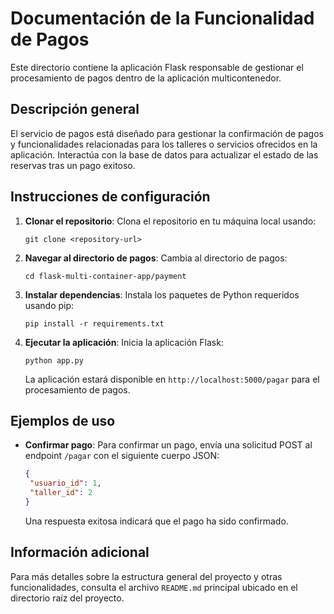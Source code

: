 # Documentación de la Funcionalidad de Pagos

Este directorio contiene la aplicación Flask responsable de gestionar el procesamiento de pagos dentro de la aplicación multicontenedor.

## Descripción general

El servicio de pagos está diseñado para gestionar la confirmación de pagos y funcionalidades relacionadas para los talleres o servicios ofrecidos en la aplicación. Interactúa con la base de datos para actualizar el estado de las reservas tras un pago exitoso.

## Instrucciones de configuración

1. **Clonar el repositorio**: 
   Clona el repositorio en tu máquina local usando:
   ```
   git clone <repository-url>
   ```

2. **Navegar al directorio de pagos**:
   Cambia al directorio de pagos:
   ```
   cd flask-multi-container-app/payment
   ```

3. **Instalar dependencias**:
   Instala los paquetes de Python requeridos usando pip:
   ```
   pip install -r requirements.txt
   ```

4. **Ejecutar la aplicación**:
   Inicia la aplicación Flask:
   ```
   python app.py
   ```

   La aplicación estará disponible en `http://localhost:5000/pagar` para el procesamiento de pagos.

## Ejemplos de uso

- **Confirmar pago**:
  Para confirmar un pago, envía una solicitud POST al endpoint `/pagar` con el siguiente cuerpo JSON:
  ```json
  {
   "usuario_id": 1,
   "taller_id": 2
  }
  ```

  Una respuesta exitosa indicará que el pago ha sido confirmado.

## Información adicional

Para más detalles sobre la estructura general del proyecto y otras funcionalidades, consulta el archivo `README.md` principal ubicado en el directorio raíz del proyecto.